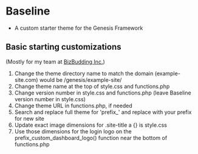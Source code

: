 # Baseline

* A custom starter theme for the Genesis Framework

## Basic starting customizations

(Mostly for my team at [BizBudding Inc.](https://bizbudding.com/))

1. Change the theme directory name to match the domain (example-site.com) would be /genesis/example-site/
1. Change theme name at the top of style.css and functions.php
1. Change version number in style.css and functions.php (leave Baseline version number in style.css)
1. Change theme URL in functions.php, if needed
1. Search and replace full theme for 'prefix_' and replace with your prefix for new site
1. Update exact image dimensions for .site-title a {} is style.css
1. Use those dimensions for the login logo on the prefix_custom_dashboard_logo() function near the bottom of functions.php
